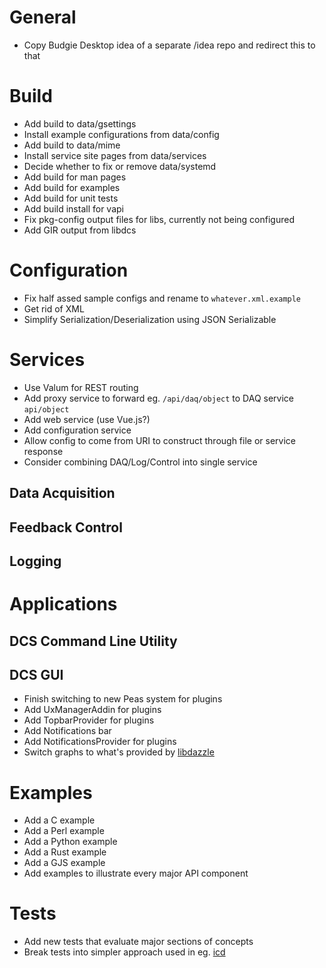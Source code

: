 # General

* Copy Budgie Desktop idea of a separate /idea repo and redirect this to that

# Build

* Add build to data/gsettings
* Install example configurations from data/config
* Add build to data/mime
* Install service site pages from data/services
* Decide whether to fix or remove data/systemd
* Add build for man pages
* Add build for examples
* Add build for unit tests
* Add build install for vapi
* Fix pkg-config output files for libs, currently not being configured
* Add GIR output from libdcs

# Configuration

* Fix half assed sample configs and rename to `whatever.xml.example`
* Get rid of XML
* Simplify Serialization/Deserialization using JSON Serializable

# Services

* Use Valum for REST routing
* Add proxy service to forward eg. `/api/daq/object` to DAQ service `api/object`
* Add web service (use Vue.js?)
* Add configuration service
* Allow config to come from URI to construct through file or service response
* Consider combining DAQ/Log/Control into single service

## Data Acquisition

## Feedback Control

## Logging

# Applications

## DCS Command Line Utility

## DCS GUI

* Finish switching to new Peas system for plugins
* Add UxManagerAddin for plugins
* Add TopbarProvider for plugins
* Add Notifications bar
* Add NotificationsProvider for plugins
* Switch graphs to what's provided by [libdazzle](https://github.com/chergert/libdazzle)

# Examples

* Add a C example
* Add a Perl example
* Add a Python example
* Add a Rust example
* Add a GJS example
* Add examples to illustrate every major API component

# Tests

* Add new tests that evaluate major sections of concepts
* Break tests into simpler approach used in eg. [icd](https://github.com/geoffjay/icd)
